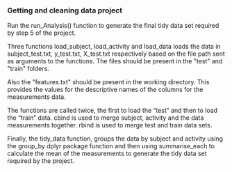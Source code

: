 ### Getting and cleaning data project

Run the run_Analysis() function to generate the final tidy data set required by step 5 of the project.

Three functions load_subject, load_activity and load_data loads the data in subject_test.txt, y_test.txt, X_test.txt respectively based on the file path sent as arguments to the functions. The files should be present in the "test" and "train" folders. 

Also the "features.txt" should be present in the working directory. This provides the values for the descriptive names of the columns for the measurements data.

The functions are called twice, the first to load the “test” and then to load the “train” data. cbind is used to merge subject, activity and the data measurements together. rbind is used to merge test and train data sets.

Finally, the tidy_data function, groups the data by subject and activity using the group_by dplyr package function and then using summarise_each to calculate the mean of the measurements to generate the tidy data set required by the project.